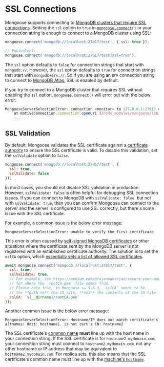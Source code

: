 # SSL Connections

Mongoose supports connecting to [MongoDB clusters that require SSL connections](https://docs.mongodb.com/manual/tutorial/configure-ssl/). Setting the `ssl` option to `true` in [`mongoose.connect()`](/docs/api/mongoose.html#mongoose_Mongoose-connect) or your connection string is enough to connect to a MongoDB cluster using SSL:

```javascript
mongoose.connect('mongodb://localhost:27017/test', { ssl: true });

// Equivalent:
mongoose.connect('mongodb://localhost:27017/test?ssl=true');
```

The `ssl` option defaults to `false` for connection strings that start with `mongodb://`. However,
the `ssl` option defaults to `true` for connection strings that start with `mongodb+srv://`. So if you are using an srv connection string to connect to [MongoDB Atlas](https://www.mongodb.com/cloud/atlas), SSL is enabled by default.

If you try to connect to a MongoDB cluster that requires SSL without enabling the `ssl` option, `mongoose.connect()`
will error out with the below error:

```javascript
MongooseServerSelectionError: connection <monitor> to 127.0.0.1:27017 closed
    at NativeConnection.Connection.openUri (/node_modules/mongoose/lib/connection.js:800:32)
    ...
```

## SSL Validation

By default, Mongoose validates the SSL certificate against a [certificate authority](https://en.wikipedia.org/wiki/Certificate_authority) to ensure the SSL certificate is valid. To disable this validation, set the `sslValidate` option
to `false`.

```javascript
mongoose.connect('mongodb://localhost:27017/test', {
  ssl: true,
  sslValidate: false
});
```

In most cases, you should not disable SSL validation in production. However, `sslValidate: false` is often helpful
for debugging SSL connection issues. If you can connect to MongoDB with `sslValidate: false`, but not with
`sslValidate: true`, then you can confirm Mongoose can connect to the server and the server is configured to use
SSL correctly, but there's some issue with the SSL certificate.

For example, a common issue is the below error message:

```
MongooseServerSelectionError: unable to verify the first certificate
```

This error is often caused by [self-signed MongoDB certificates](https://medium.com/@rajanmaharjan/secure-your-mongodb-connections-ssl-tls-92e2addb3c89) or other situations where the certificate sent by the MongoDB
server is not registered with an established certificate authority. The solution is to set the `sslCA` option, which
[essentially sets a list of allowed SSL certificates](https://mongodb.github.io/node-mongodb-native/2.1/tutorials/connect/ssl/).

```javascript
await mongoose.connect('mongodb://localhost:27017/test', {
  ssl: true,
  sslValidate: true,
  // For example, see https://medium.com/@rajanmaharjan/secure-your-mongodb-connections-ssl-tls-92e2addb3c89
  // for where the `rootCA.pem` file comes from.
  // Please note that, in Mongoose >= 5.8.3, `sslCA` needs to be
  // the **path to** the CA file, **not** the contents of the CA file
  sslCA: `${__dirname}/rootCA.pem`
});
```

Another common issue is the below error message:

```
MongooseServerSelectionError: Hostname/IP does not match certificate's altnames: Host: hostname1. is not cert's CN: hostname2
```

The SSL certificate's [common name](https://knowledge.digicert.com/solution/SO7239.html) **must** line up with the host name
in your connection string. If the SSL certificate is for `hostname2.mydomain.com`, your connection string must connect to `hostname2.mydomain.com`, not any other hostname or IP address that may be equivalent to `hostname2.mydomain.com`. For replica sets, this also means that the SSL certificate's common name must line up with the [machine's `hostname`](/docs/connections.html#replicaset-hostnames).
